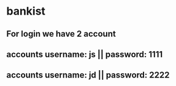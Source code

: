 # bankist
## For login we have 2 account
## accounts username: js || password: 1111
## accounts username: jd || password: 2222
